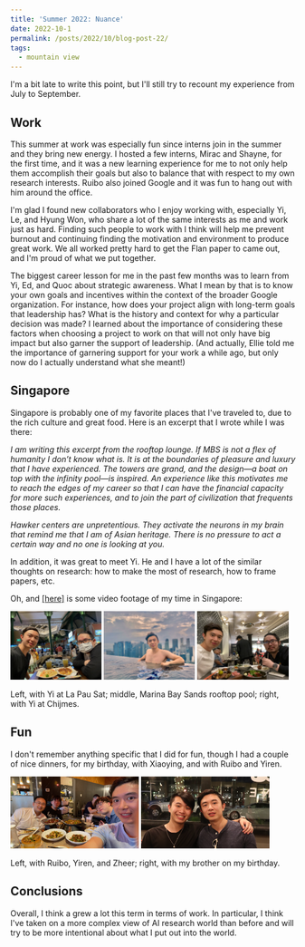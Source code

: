 ```yaml
---
title: 'Summer 2022: Nuance'
date: 2022-10-1
permalink: /posts/2022/10/blog-post-22/
tags:
  - mountain view
---
```


I'm a bit late to write this point, but I'll still try to recount my experience from July to September.

## Work

This summer at work was especially fun since interns join in the summer and they bring new energy. 
I hosted a few interns, Mirac and Shayne, for the first time, and it was a new learning experience for me to not only help them accomplish their goals but also to balance that with respect to my own research interests.
Ruibo also joined Google and it was fun to hang out with him around the office.

I'm glad I found new collaborators who I enjoy working with, especially Yi, Le, and Hyung Won, who share a lot of the same interests as me and work just as hard. 
Finding such people to work with I think will help me prevent burnout and continuing finding the motivation and environment to produce great work.
We all worked pretty hard to get the Flan paper to came out, and I'm proud of what we put together.

The biggest career lesson for me in the past few months was to learn from Yi, Ed, and Quoc about strategic awareness.
What I mean by that is to know your own goals and incentives within the context of the broader Google organization.
For instance, how does your project align with long-term goals that leadership has? What is the history and context for why a particular decision was made?
I learned about the importance of considering these factors when choosing a project to work on that will not only have big impact but also garner the support of leadership.
(And actually, Ellie told me the importance of garnering support for your work a while ago, but only now do I actually understand what she meant!)

## Singapore

Singapore is probably one of my favorite places that I've traveled to, due to the rich culture and great food. Here is an excerpt that I wrote while I was there:

*I am writing this excerpt from the rooftop lounge. 
If MBS is not a flex of humanity I don’t know what is. 
It is at the boundaries of pleasure and luxury that I have experienced. 
The towers are grand, and the design—a boat on top with the infinity pool—is inspired. 
An experience like this motivates me to reach the edges of my career so that I can have the financial capacity for more such experiences, and to join the part of civilization that frequents those places.*

*Hawker centers are unpretentious. 
They activate the neurons in my brain that remind me that I am of Asian heritage. 
There is no pressure to act a certain way and no one is looking at you.*

In addition, it was great to meet Yi. He and I have a lot of the similar thoughts on research: how to make the most of research, how to frame papers, etc.

Oh, and [[here]](https://www.youtube.com/watch?v=_Titdsrt8xs&ab_channel=JasonWei) is some video footage of my time in Singapore: 

<img src='/images/IMG_5977.png' width="32%">
<img src='/images/IMG_6089.png' width="32%">
<img src='/images/IMG_6154.png' width="32%">

Left, with Yi at La Pau Sat; middle, Marina Bay Sands rooftop pool; right, with Yi at Chijmes.

## Fun

I don't remember anything specific that I did for fun, though I had a couple of nice dinners, for my birthday, with Xiaoying, and with Ruibo and Yiren.

<img src='/images/IMG_5834.png' width="45%">
<img src='/images/IMG_3457.png' width="45%">

Left, with Ruibo, Yiren, and Zheer; right, with my brother on my birthday.

## Conclusions

Overall, I think a grew a lot this term in terms of work. 
In particular, I think I've taken on a more complex view of AI research world than before and will try to be more intentional about what I put out into the world.
